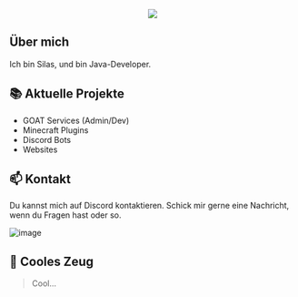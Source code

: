 <p align="center">
    <img src="https://readme-typing-svg.herokuapp.com/?font=Righteous&size=35&center=true&vCenter=true&width=500&height=70&duration=4000&lines=Hallo!+👋;+Ich+bin+Silas;" />
</p>

## Über mich

Ich bin Silas, und bin Java-Developer.

## 📚 Aktuelle Projekte

- GOAT Services (Admin/Dev)
- Minecraft Plugins
- Discord Bots
- Websites

## 📫 Kontakt

Du kannst mich auf Discord kontaktieren. Schick mir gerne eine Nachricht, wenn du Fragen hast oder so.

![image](https://github.com/SilasDornbusch/SilasDornbusch/assets/144553383/e33123ec-6b25-4304-9eca-3e990ac7eea6)



## 🚀 Cooles Zeug

> Cool...
